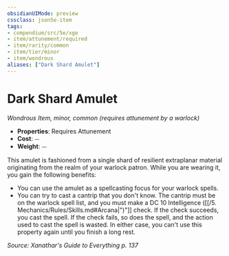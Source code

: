 ```yaml
---
obsidianUIMode: preview
cssclass: json5e-item
tags:
- compendium/src/5e/xge
- item/attunement/required
- item/rarity/common
- item/tier/minor
- item/wondrous
aliases: ["Dark Shard Amulet"]
---
```

# Dark Shard Amulet
*Wondrous Item, minor, common (requires attunement by a warlock)*  

- **Properties**: Requires Attunement
- **Cost**: ⏤
- **Weight**: ⏤

This amulet is fashioned from a single shard of resilient extraplanar material originating from the realm of your warlock patron. While you are wearing it, you gain the following benefits:

- You can use the amulet as a spellcasting focus for your warlock spells.  
- You can try to cast a cantrip that you don't know. The cantrip must be on the warlock spell list, and you must make a DC 10 Intelligence ([[/5. Mechanics/Rules/Skills.md#Arcana|")"]] check. If the check succeeds, you cast the spell. If the check fails, so does the spell, and the action used to cast the spell is wasted. In either case, you can't use this property again until you finish a long rest.  

*Source: Xanathar's Guide to Everything p. 137*
